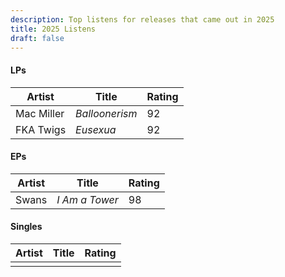 ```yaml
---
description: Top listens for releases that came out in 2025
title: 2025 Listens
draft: false
---
```

#### LPs

| Artist     | Title          | Rating |
| ---------- | -------------- | ------ |
| Mac Miller | *Balloonerism* | 92     |
| FKA Twigs  | *Eusexua*      | 92     |

#### EPs

| Artist | Title          | Rating |
| ------ | -------------- | ------ |
| Swans  | *I Am a Tower* | 98     |

#### Singles

| Artist | Title | Rating |
| ------ | ----- | ------ |
|        |       |        |


